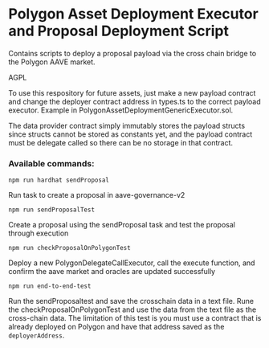 # Polygon Asset Deployment Executor and Proposal Deployment Script

Contains scripts to deploy a proposal payload via the cross chain bridge to the Polygon AAVE market. 

AGPL

To use this respository for future assets, just make a new payload contract and change the deployer contract address in types.ts to the correct payload executor. Example in PolygonAssetDeploymentGenericExecutor.sol.

The data provider contract simply immutably stores the payload structs since structs cannot be stored as constants yet, and the payload contract must be delegate called so there can be no storage in that contract.

### Available commands:

`npm run hardhat sendProposal`

Run task to create a proposal in aave-governance-v2

`npm run sendProposalTest`

Create a proposal using the sendProposal task and test the proposal through execution

`npm run checkProposalOnPolygonTest`

Deploy a new PolygonDelegateCallExecutor, call the execute function, and confirm the aave market and oracles are updated successfully

`npm run end-to-end-test`

Run the sendProposaltest and save the crosschain data in a text file. Rune the checkProposalOnPolygonTest and use the data from the text file as the cross-chain data. The limitation of this test is you must use a contract that is already deployed on Polygon and have that address saved as the `deployerAddress`.